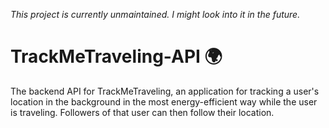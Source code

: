 _This project is currently unmaintained. I might look into it in the future._

# TrackMeTraveling-API 🌍 
The backend API for TrackMeTraveling, an application for tracking a user's location in the background in the most energy-efficient way while the user is traveling. Followers of that user can then follow their location.
